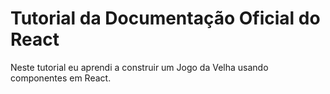 # Tutorial da Documentação Oficial do React

Neste tutorial eu aprendi a construir um Jogo da Velha usando componentes em React.

